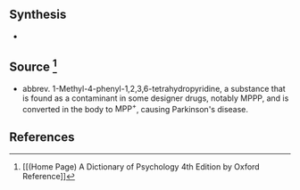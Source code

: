 ## Synthesis
- 
## Source [^1]
- abbrev. 1-Methyl-4-phenyl-1,2,3,6-tetrahydropyridine, a substance that is found as a contaminant in some designer drugs, notably MPPP, and is converted in the body to $\mathrm{MPP}^{+}$, causing Parkinson's disease.
## References

[^1]: [[(Home Page) A Dictionary of Psychology 4th Edition by Oxford Reference]]